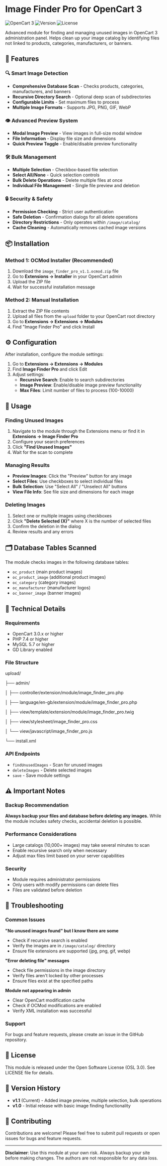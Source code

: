 # Image Finder Pro for OpenCart 3

![OpenCart 3](https://img.shields.io/badge/OpenCart-3.x-blue.svg)
![Version](https://img.shields.io/badge/Version-1.1-green.svg)
![License](https://img.shields.io/badge/License-OSL--3.0-lightgrey.svg)

Advanced module for finding and managing unused images in OpenCart 3 administration panel. Helps clean up your image catalog by identifying files not linked to products, categories, manufacturers, or banners.

## 🚀 Features

### 🔍 Smart Image Detection
- **Comprehensive Database Scan** - Checks products, categories, manufacturers, and banners
- **Recursive Directory Search** - Optional deep scan of subdirectories
- **Configurable Limits** - Set maximum files to process
- **Multiple Image Formats** - Supports JPG, PNG, GIF, WebP

### 👁️ Advanced Preview System
- **Modal Image Preview** - View images in full-size modal window
- **File Information** - Display file size and dimensions
- **Quick Preview Toggle** - Enable/disable preview functionality

### 🛠️ Bulk Management
- **Multiple Selection** - Checkbox-based file selection
- **Select All/None** - Quick selection controls
- **Bulk Delete Operations** - Delete multiple files at once
- **Individual File Management** - Single file preview and deletion

### 🔒 Security & Safety
- **Permission Checking** - Strict user authentication
- **Safe Deletion** - Confirmation dialogs for all delete operations
- **Directory Restrictions** - Only operates within `/image/catalog/`
- **Cache Cleaning** - Automatically removes cached image versions

## 📦 Installation

### Method 1: OCMod Installer (Recommended)
1. Download the `image_finder_pro_v1.1.ocmod.zip` file
2. Go to **Extensions → Installer** in your OpenCart admin
3. Upload the ZIP file
4. Wait for successful installation message

### Method 2: Manual Installation
1. Extract the ZIP file contents
2. Upload all files from the `upload` folder to your OpenCart root directory
3. Go to **Extensions → Extensions → Modules**
4. Find "Image Finder Pro" and click Install

## ⚙️ Configuration

After installation, configure the module settings:

1. Go to **Extensions → Extensions → Modules**
2. Find **Image Finder Pro** and click Edit
3. Adjust settings:
   - **Recursive Search**: Enable to search subdirectories
   - **Image Preview**: Enable/disable image preview functionality  
   - **Max Files**: Limit number of files to process (100-10000)

## 🎯 Usage

### Finding Unused Images
1. Navigate to the module through the Extensions menu or find it in **Extensions → Image Finder Pro**
2. Configure your search preferences
3. Click **"Find Unused Images"**
4. Wait for the scan to complete

### Managing Results
- **Preview Images**: Click the "Preview" button for any image
- **Select Files**: Use checkboxes to select individual files
- **Bulk Selection**: Use "Select All" / "Unselect All" buttons
- **View File Info**: See file size and dimensions for each image

### Deleting Images
1. Select one or multiple images using checkboxes
2. Click **"Delete Selected (X)"** where X is the number of selected files
3. Confirm the deletion in the dialog
4. Review results and any errors

## 🗂️ Database Tables Scanned

The module checks images in the following database tables:
- `oc_product` (main product images)
- `oc_product_image` (additional product images) 
- `oc_category` (category images)
- `oc_manufacturer` (manufacturer logos)
- `oc_banner_image` (banner images)

## 🔧 Technical Details

### Requirements
- OpenCart 3.0.x or higher
- PHP 7.4 or higher
- MySQL 5.7 or higher
- GD Library enabled

### File Structure
upload/

├── admin/

│ ├── controller/extension/module/image_finder_pro.php

│ ├── language/en-gb/extension/module/image_finder_pro.php

│ ├── view/template/extension/module/image_finder_pro.twig

│ ├── view/stylesheet/image_finder_pro.css

│ └── view/javascript/image_finder_pro.js

└── install.xml
### API Endpoints
- `findUnusedImages` - Scan for unused images
- `deleteImages` - Delete selected images  
- `save` - Save module settings

## ⚠️ Important Notes

### Backup Recommendation
**Always backup your files and database before deleting any images.** While the module includes safety checks, accidental deletion is possible.

### Performance Considerations
- Large catalogs (10,000+ images) may take several minutes to scan
- Enable recursive search only when necessary
- Adjust max files limit based on your server capabilities

### Security
- Module requires administrator permissions
- Only users with modify permissions can delete files
- Files are validated before deletion

## 🐛 Troubleshooting

### Common Issues

**"No unused images found" but I know there are some**
- Check if recursive search is enabled
- Verify the images are in `/image/catalog/` directory
- Ensure file extensions are supported (jpg, png, gif, webp)

**"Error deleting file" messages**
- Check file permissions in the image directory
- Verify files aren't locked by other processes
- Ensure files exist at the specified paths

**Module not appearing in admin**
- Clear OpenCart modification cache
- Check if OCMod modifications are enabled
- Verify XML installation was successful

### Support
For bugs and feature requests, please create an issue in the GitHub repository.

## 📄 License

This module is released under the Open Software License (OSL 3.0). See LICENSE file for details.

## 🔄 Version History

- **v1.1** (Current) - Added image preview, multiple selection, bulk operations
- **v1.0** - Initial release with basic image finding functionality

## 🤝 Contributing

Contributions are welcome! Please feel free to submit pull requests or open issues for bugs and feature requests.

---

**Disclaimer**: Use this module at your own risk. Always backup your site before making changes. The authors are not responsible for any data loss.
